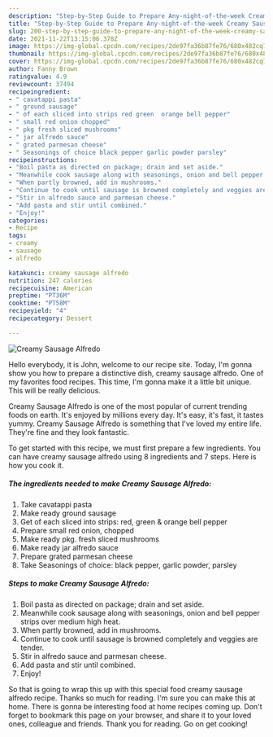 ```yaml
---
description: "Step-by-Step Guide to Prepare Any-night-of-the-week Creamy Sausage Alfredo"
title: "Step-by-Step Guide to Prepare Any-night-of-the-week Creamy Sausage Alfredo"
slug: 200-step-by-step-guide-to-prepare-any-night-of-the-week-creamy-sausage-alfredo
date: 2021-11-22T13:15:06.378Z
image: https://img-global.cpcdn.com/recipes/2de97fa36b87fe76/680x482cq70/creamy-sausage-alfredo-recipe-main-photo.jpg
thumbnail: https://img-global.cpcdn.com/recipes/2de97fa36b87fe76/680x482cq70/creamy-sausage-alfredo-recipe-main-photo.jpg
cover: https://img-global.cpcdn.com/recipes/2de97fa36b87fe76/680x482cq70/creamy-sausage-alfredo-recipe-main-photo.jpg
author: Fanny Brown
ratingvalue: 4.9
reviewcount: 37494
recipeingredient:
- " cavatappi pasta"
- " ground sausage"
- " of each sliced into strips red green  orange bell pepper"
- " small red onion chopped"
- " pkg fresh sliced mushrooms"
- " jar alfredo sauce"
- " grated parmesan cheese"
- " Seasonings of choice black pepper garlic powder parsley"
recipeinstructions:
- "Boil pasta as directed on package; drain and set aside."
- "Meanwhile cook sausage along with seasonings, onion and bell pepper strips over medium high heat."
- "When partly browned, add in mushrooms."
- "Continue to cook until sausage is browned completely and veggies are tender."
- "Stir in alfredo sauce and parmesan cheese."
- "Add pasta and stir until combined."
- "Enjoy!"
categories:
- Recipe
tags:
- creamy
- sausage
- alfredo

katakunci: creamy sausage alfredo 
nutrition: 247 calories
recipecuisine: American
preptime: "PT36M"
cooktime: "PT58M"
recipeyield: "4"
recipecategory: Dessert

---
```



![Creamy Sausage Alfredo](https://img-global.cpcdn.com/recipes/2de97fa36b87fe76/680x482cq70/creamy-sausage-alfredo-recipe-main-photo.jpg)

Hello everybody, it is John, welcome to our recipe site. Today, I'm gonna show you how to prepare a distinctive dish, creamy sausage alfredo. One of my favorites food recipes. This time, I'm gonna make it a little bit unique. This will be really delicious.



Creamy Sausage Alfredo is one of the most popular of current trending foods on earth. It's enjoyed by millions every day. It's easy, it's fast, it tastes yummy. Creamy Sausage Alfredo is something that I've loved my entire life. They're fine and they look fantastic.


To get started with this recipe, we must first prepare a few ingredients. You can have creamy sausage alfredo using 8 ingredients and 7 steps. Here is how you cook it.

<!--inarticleads1-->

##### The ingredients needed to make Creamy Sausage Alfredo:

1. Take  cavatappi pasta
1. Make ready  ground sausage
1. Get  of each sliced into strips: red, green &amp; orange bell pepper
1. Prepare  small red onion, chopped
1. Make ready  pkg. fresh sliced mushrooms
1. Make ready  jar alfredo sauce
1. Prepare  grated parmesan cheese
1. Take  Seasonings of choice: black pepper, garlic powder, parsley




<!--inarticleads2-->

##### Steps to make Creamy Sausage Alfredo:

1. Boil pasta as directed on package; drain and set aside.
1. Meanwhile cook sausage along with seasonings, onion and bell pepper strips over medium high heat.
1. When partly browned, add in mushrooms.
1. Continue to cook until sausage is browned completely and veggies are tender.
1. Stir in alfredo sauce and parmesan cheese.
1. Add pasta and stir until combined.
1. Enjoy!




So that is going to wrap this up with this special food creamy sausage alfredo recipe. Thanks so much for reading. I'm sure you can make this at home. There is gonna be interesting food at home recipes coming up. Don't forget to bookmark this page on your browser, and share it to your loved ones, colleague and friends. Thank you for reading. Go on get cooking!
